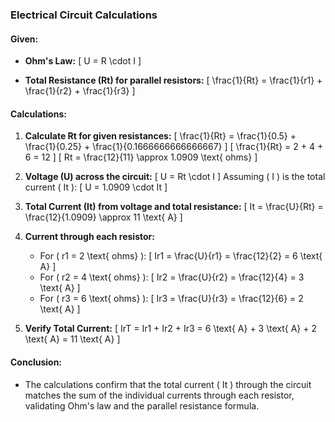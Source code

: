 
### Electrical Circuit Calculations

#### Given:
- **Ohm's Law:** 
  \[
  U = R \cdot I
  \]

- **Total Resistance (Rt) for parallel resistors:**
  \[
  \frac{1}{Rt} = \frac{1}{r1} + \frac{1}{r2} + \frac{1}{r3}
  \]

#### Calculations:
1. **Calculate Rt for given resistances:**
   \[
   \frac{1}{Rt} = \frac{1}{0.5} + \frac{1}{0.25} + \frac{1}{0.1666666666666667}
   \]
   \[
   \frac{1}{Rt} = 2 + 4 + 6 = 12
   \]
   \[
   Rt = \frac{12}{11} \approx 1.0909 \text{ ohms}
   \]

2. **Voltage (U) across the circuit:**
   \[
   U = Rt \cdot I
   \]
   Assuming \( I \) is the total current \( It \):
   \[
   U = 1.0909 \cdot It
   \]

3. **Total Current (It) from voltage and total resistance:**
   \[
   It = \frac{U}{Rt} = \frac{12}{1.0909} \approx 11 \text{ A}
   \]

4. **Current through each resistor:**
   - For \( r1 = 2 \text{ ohms} \):
     \[
     Ir1 = \frac{U}{r1} = \frac{12}{2} = 6 \text{ A}
     \]
   - For \( r2 = 4 \text{ ohms} \):
     \[
     Ir2 = \frac{U}{r2} = \frac{12}{4} = 3 \text{ A}
     \]
   - For \( r3 = 6 \text{ ohms} \):
     \[
     Ir3 = \frac{U}{r3} = \frac{12}{6} = 2 \text{ A}
     \]

5. **Verify Total Current:**
   \[
   IrT = Ir1 + Ir2 + Ir3 = 6 \text{ A} + 3 \text{ A} + 2 \text{ A} = 11 \text{ A}
   \]

#### Conclusion:
- The calculations confirm that the total current \( It \) through the circuit matches the sum of the individual currents through each resistor, validating Ohm's law and the parallel resistance formula.
